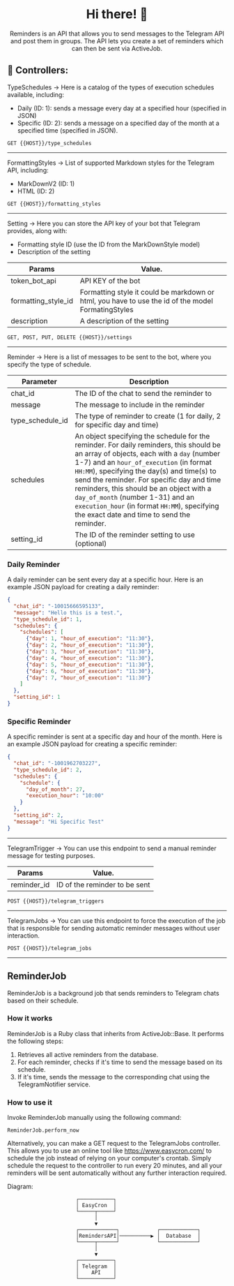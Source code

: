 <div align="center">
  <h1>Hi there! 🤖</h1>
  <p>Reminders is an API that allows you to send messages to the Telegram API and post them in groups. The API lets you create a set of reminders which can then be sent via ActiveJob.</p>
</div>

## 🚀 Controllers:

TypeSchedules -> Here is a catalog of the types of execution schedules available, including:
- Daily (ID: 1): sends a message every day at a specified hour (specified in JSON)
- Specific (ID: 2): sends a message on a specified day of the month at a specified time (specified in JSON).
```
GET {{HOST}}/type_schedules
```
<hr/>

FormattingStyles -> List of supported Markdown styles for the Telegram API, including:
- MarkDownV2 (ID: 1)
- HTML (ID: 2)
```
GET {{HOST}}/formatting_styles
```

<hr/>

Setting -> Here you can store the API key of your bot that Telegram provides, along with:
- Formatting style ID (use the ID from the MarkDownStyle model)
- Description of the setting

| Params        | Value.        |
| ------------- | ------------- |
| token_bot_api  | API KEY of the bot  |
| formatting_style_id  | Formatting style it could be markdown or html, you have to use the id of the model FormatingStyles  |
| description  | A description of the setting  |

```
GET, POST, PUT, DELETE {{HOST}}/settings
```


<hr/>

Reminder -> Here is a list of messages to be sent to the bot, where you specify the type of schedule.

| Parameter | Description |
|-----------|-------------|
| chat_id | The ID of the chat to send the reminder to |
| message | The message to include in the reminder |
| type_schedule_id | The type of reminder to create (1 for daily, 2 for specific day and time) |
| schedules | An object specifying the schedule for the reminder. For daily reminders, this should be an array of objects, each with a `day` (number 1-7) and an `hour_of_execution` (in format `HH:MM`), specifying the day(s) and time(s) to send the reminder. For specific day and time reminders, this should be an object with a `day_of_month` (number 1-31) and an `execution_hour` (in format `HH:MM`), specifying the exact date and time to send the reminder. |
| setting_id | The ID of the reminder setting to use (optional) |"


### Daily Reminder

A daily reminder can be sent every day at a specific hour. Here is an example JSON payload for creating a daily reminder:
```json
{
  "chat_id": "-10015666595133",
  "message": "Hello this is a test.",
  "type_schedule_id": 1,
  "schedules": {
    "schedules": [
      {"day": 1, "hour_of_execution": "11:30"},
      {"day": 2, "hour_of_execution": "11:30"},
      {"day": 3, "hour_of_execution": "11:30"},
      {"day": 4, "hour_of_execution": "11:30"},
      {"day": 5, "hour_of_execution": "11:30"},
      {"day": 6, "hour_of_execution": "11:30"},
      {"day": 7, "hour_of_execution": "11:30"}
    ]
  },
  "setting_id": 1
}
```

### Specific Reminder
A specific reminder is sent at a specific day and hour of the month. Here is an example JSON payload for creating a specific reminder:
```json
{
  "chat_id": "-1001962703227",
  "type_schedule_id": 2,
  "schedules": {
    "schedule": {
      "day_of_month": 27,
      "execution_hour": "10:00"
    }
  },
  "setting_id": 2,
  "message": "Hi Specific Test"
}
```
<hr/>

TelegramTrigger -> You can use this endpoint to send a manual reminder message for testing purposes.


| Params        | Value.        |
| ------------- | ------------- |
| reminder_id  |  ID of the reminder to be sent |

```
POST {{HOST}}/telegram_triggers
```

<hr/>


TelegramJobs -> You can use this endpoint to force the execution of the job that is responsible for sending automatic reminder messages without user interaction.

```
POST {{HOST}}/telegram_jobs
```

<hr/>

## ReminderJob

ReminderJob is a background job that sends reminders to Telegram chats based on their schedule.

### How it works

ReminderJob is a Ruby class that inherits from ActiveJob::Base. It performs the following steps:

1. Retrieves all active reminders from the database.
2. For each reminder, checks if it's time to send the message based on its schedule.
3. If it's time, sends the message to the corresponding chat using the TelegramNotifier service.

### How to use it

Invoke ReminderJob manually using the following command:
```rails
ReminderJob.perform_now
```

Alternatively, you can make a GET request to the TelegramJobs controller. This allows you to use an online tool like https://www.easycron.com/ to schedule the job instead of relying on your computer's crontab. Simply schedule the request to the controller to run every 20 minutes, and all your reminders will be sent automatically without any further interaction required.


Diagram:

                          ┌───────────┐
                          │ EasyCron  │
                          └─────┬─────┘
                                │
                                ▼
                          ┌────────────┐            ┌────────────┐
                          │RemindersAPI│──────────▶ │  Database  │    
                          └─────┬──────┘            └────────────┘
                                │                   
                                ▼
                          ┌───────────┐
                          │ Telegram  │
                          │    API    │
                          └───────────┘

